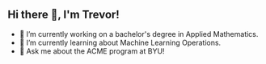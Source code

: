 ## Hi there 👋, I'm Trevor!

- 🔭 I’m currently working on a bachelor's degree in Applied Mathematics.
- 🌱 I’m currently learning about Machine Learning Operations.
- 💬 Ask me about the ACME program at BYU!

